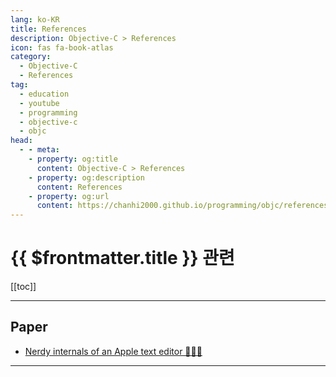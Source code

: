 ```yaml
---
lang: ko-KR
title: References
description: Objective-C > References
icon: fas fa-book-atlas
category: 
  - Objective-C
  - References
tag: 
  - education
  - youtube
  - programming
  - objective-c
  - objc
head:
  - - meta:
    - property: og:title
      content: Objective-C > References
    - property: og:description
      content: References
    - property: og:url
      content: https://chanhi2000.github.io/programming/objc/references.html
---
```


# {{ $frontmatter.title }} 관련

[[toc]]

---

## Paper

- [Nerdy internals of an Apple text editor 👨🏻‍🔧](https://papereditor.app/internals)

---

<TagLinks />